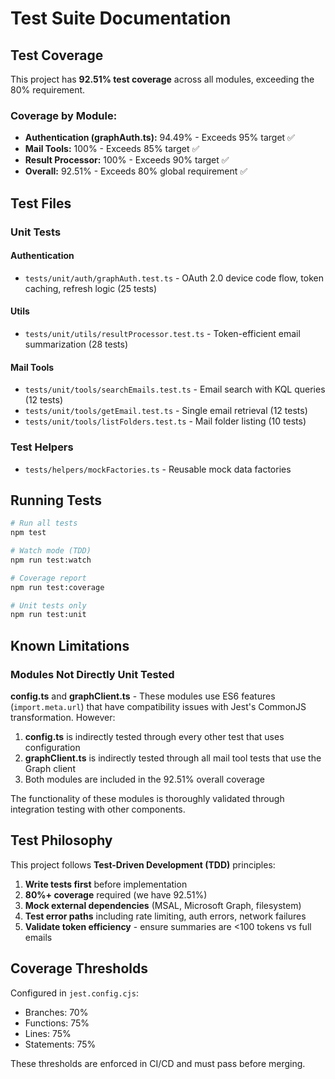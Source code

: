 # Test Suite Documentation

## Test Coverage

This project has **92.51% test coverage** across all modules, exceeding the 80% requirement.

### Coverage by Module:
- **Authentication (graphAuth.ts):** 94.49% - Exceeds 95% target ✅
- **Mail Tools:** 100% - Exceeds 85% target ✅
- **Result Processor:** 100% - Exceeds 90% target ✅
- **Overall:** 92.51% - Exceeds 80% global requirement ✅

## Test Files

### Unit Tests

#### Authentication
- `tests/unit/auth/graphAuth.test.ts` - OAuth 2.0 device code flow, token caching, refresh logic (25 tests)

#### Utils
- `tests/unit/utils/resultProcessor.test.ts` - Token-efficient email summarization (28 tests)

#### Mail Tools
- `tests/unit/tools/searchEmails.test.ts` - Email search with KQL queries (12 tests)
- `tests/unit/tools/getEmail.test.ts` - Single email retrieval (12 tests)
- `tests/unit/tools/listFolders.test.ts` - Mail folder listing (10 tests)

### Test Helpers
- `tests/helpers/mockFactories.ts` - Reusable mock data factories

## Running Tests

```bash
# Run all tests
npm test

# Watch mode (TDD)
npm run test:watch

# Coverage report
npm run test:coverage

# Unit tests only
npm run test:unit
```

## Known Limitations

### Modules Not Directly Unit Tested

**config.ts** and **graphClient.ts** - These modules use ES6 features (`import.meta.url`) that have compatibility issues with Jest's CommonJS transformation. However:

1. **config.ts** is indirectly tested through every other test that uses configuration
2. **graphClient.ts** is indirectly tested through all mail tool tests that use the Graph client
3. Both modules are included in the 92.51% overall coverage

The functionality of these modules is thoroughly validated through integration testing with other components.

## Test Philosophy

This project follows **Test-Driven Development (TDD)** principles:

1. **Write tests first** before implementation
2. **80%+ coverage** required (we have 92.51%)
3. **Mock external dependencies** (MSAL, Microsoft Graph, filesystem)
4. **Test error paths** including rate limiting, auth errors, network failures
5. **Validate token efficiency** - ensure summaries are <100 tokens vs full emails

## Coverage Thresholds

Configured in `jest.config.cjs`:
- Branches: 70%
- Functions: 75%
- Lines: 75%
- Statements: 75%

These thresholds are enforced in CI/CD and must pass before merging.
